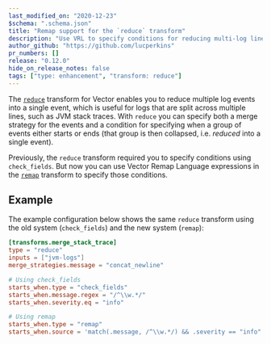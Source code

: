 ```yaml
---
last_modified_on: "2020-12-23"
$schema: ".schema.json"
title: "Remap support for the `reduce` transform"
description: "Use VRL to specify conditions for reducing multi-log lines into a single log event"
author_github: "https://github.com/lucperkins"
pr_numbers: []
release: "0.12.0"
hide_on_release_notes: false
tags: ["type: enhancement", "transform: reduce"]
---
```


The [`reduce`][reduce] transform for Vector enables you to reduce multiple log
events into a single event, which is useful for logs that are split across
multiple lines, such as JVM stack traces. With `reduce` you can specify both a
merge strategy for the events and a condition for specifying when a group of
events either starts or ends (that group is then collapsed, i.e. *reduced* into
a single event).

Previously, the `reduce` transform required you to specify conditions using
`check_fields`. But now you can use Vector Remap Language expressions in the
[`remap`][remap] transform to specify those conditions.

## Example

The example configuration below shows the same `reduce` transform using the old
system (`check_fields`) and the new system (`remap`):

```toml
[transforms.merge_stack_trace]
type = "reduce"
inputs = ["jvm-logs"]
merge_strategies.message = "concat_newline"

# Using check_fields
starts_when.type = "check_fields"
starts_when.message.regex = "/^\\w.*/"
starts_when.severity.eq = "info"

# Using remap
starts_when.type = "remap"
starts_when.source = 'match(.message, /^\\w.*/) && .severity == "info"'
```

[reduce]: https://vector.dev/docs/reference/transforms/reduce
[remap]: https://vector.dev/docs/reference/transforms/remap
